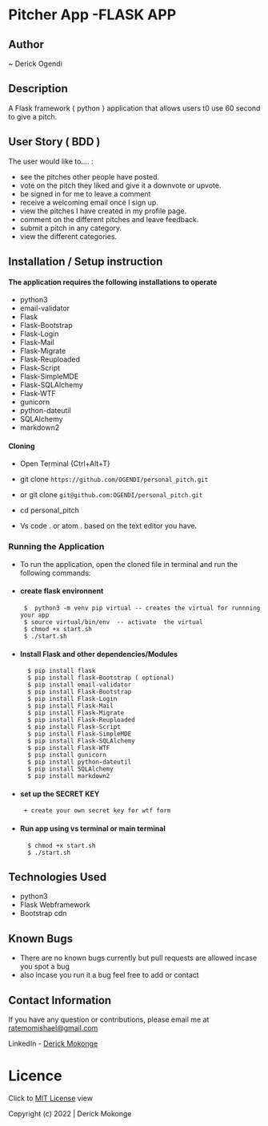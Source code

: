# Pitcher App -FLASK APP
## Author

~ Derick Ogendi
## Description

A Flask framework { python } application that allows users t0 use 60 second to give a pitch. 
## User Story ( BDD ) 
The user would like to.... :
+  see the pitches other people have posted.
+  vote on the pitch they liked and give it a downvote or upvote.
+  be signed in for me to leave a comment
+  receive a welcoming email once I sign up.
+  view the pitches I have created in my profile page.
+  comment on the different pitches and leave feedback.
+  submit a pitch in any category.
+  view the different categories.




## Installation / Setup instruction

#### The application requires the following installations to operate 
* python3
* email-validator
* Flask
* Flask-Bootstrap
* Flask-Login
* Flask-Mail
* Flask-Migrate
* Flask-Reuploaded
* Flask-Script
* Flask-SimpleMDE
* Flask-SQLAlchemy
* Flask-WTF
* gunicorn
* python-dateutil
* SQLAlchemy
* markdown2

#### Cloning

* Open Terminal {Ctrl+Alt+T}

* git clone ``https://github.com/OGENDI/personal_pitch.git``

 + or
 git clone ``git@github.com:OGENDI/personal_pitch.git``

* cd personal_pitch

* Vs code . or atom . based on the text editor you have.

### Running the Application
* To run the application, open the cloned file in terminal and run the following commands:
 * #### create flask environnent
        $  python3 -m venv pip virtual -- creates the virtual for runnning your app      
        $ source virtual/bin/env  -- activate  the virtual
        $ chmod +x start.sh
        $ ./start.sh
* #### Install Flask and other dependencies/Modules
        $ pip install flask
        $ pip install flask-Bootstrap ( optional) 
        $ pip install email-validator
        $ pip install Flask-Bootstrap
        $ pip install Flask-Login
        $ pip install Flask-Mail
        $ pip install Flask-Migrate
        $ pip install Flask-Reuploaded
        $ pip install Flask-Script
        $ pip install Flask-SimpleMDE
        $ pip install Flask-SQLAlchemy
        $ pip install Flask-WTF
        $ pip install gunicorn
        $ pip install python-dateutil
        $ pip install SQLAlchemy
        $ pip install markdown2
* #### set up the SECRET KEY
       + create your own secret key for wtf form
* #### Run app using vs terminal or main terminal
        $ chmod +x start.sh
        $ ./start.sh


## Technologies Used

* python3
* Flask Webframework
* Bootstrap cdn


## Known Bugs
* There are no known bugs currently but pull requests are allowed incase you spot a bug
* also incase you run it a bug feel free to add or contact

## Contact Information 

If you have any question or contributions, please email me at [ratemomishael@gmail.com](ratemomishael@gmail.com)

LinkedIn - [Derick Mokonge](https://www.linkedin.com/in/derick-ogendi/)



# Licence

Click to  [MIT License](Licence) view

 Copyright (c) 2022 | Derick Mokonge